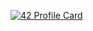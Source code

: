 [![42 Profile Card](https://1337-readme.vercel.app/api/profile?cursus=42cursus&dark=true&login=ahmaidi)](https://github.com/mohouyizme/1337-readme)
